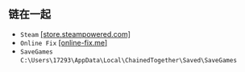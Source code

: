 ## 链在一起
* `Steam` [[store.steampowered.com]](https://store.steampowered.com/app/2567870/Chained_Together/)
* `Online Fix` [[online-fix.me]](https://online-fix.me/games/adventures/17537-chained-together-po-seti.html)
* `SaveGames`  
`C:\Users\17293\AppData\Local\ChainedTogether\Saved\SaveGames`